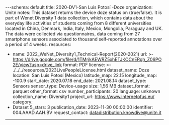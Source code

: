 ---schema: default
title: 2020-DV1-San Luis Potosí -Doze
organization: Unitn
notes: This dataset returns the device doze status on (true/false). It is part of
  Wenet Diversity 1 data collection, which contains data about the everyday life activities
  of students coming from 8 different universities located in China, Denmark, India,
  Italy, Mexico, Mongolia, Paraguay and UK. The data were collected via questionnaires,
  data coming from 27 smartphone sensors associated to thousand self-reported annotations
  over a period of 4 weeks.
resources:
- name: 2022_WeNet_Diversity1_Technical-Report(2020-2021)
  url: >-
    https://drive.google.com/file/d/1TMrjkAEWRZ5xhETJKOCnERgh_Z06PO2E/view?usp=drive_link
  format: PDF
license: >-
  ./../../resources/2023LivePeopleLicense.html
dataset_name: Doze
location: San Luis Potosí (Mexico)
latitude_map: 22.15
longitude_map: -100.9
start_date: 2020.07.18
end_date: 2021.08.14
dataset_type: Sensors
sensor_type: Device-usage
size: 1,56 MB
dataset_format: parquet
other_format: csv
number_participants: 20
language: unknown
collection_name: Diversity1
project_url: <a href="https://www.internetofus.eu/">https://www.internetofus.eu/</a>
category:
- Dataset
5_stars: 3
publication_date: 2023-11-30 00:00:00
identifier: 004.AAAD.AAH.BV
request_contact: datadistribution.knowdive@unitn.it
---
